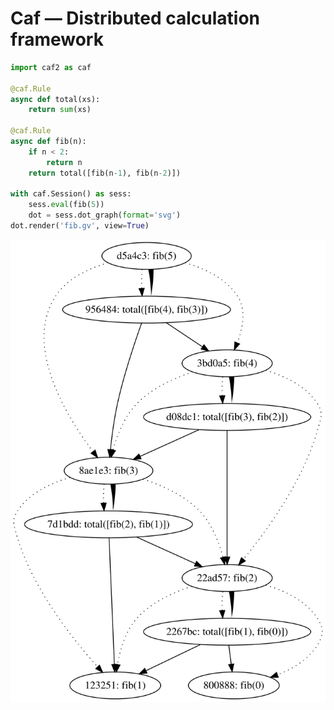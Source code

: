 # Caf — Distributed calculation framework

```python
import caf2 as caf

@caf.Rule
async def total(xs):
    return sum(xs)

@caf.Rule
async def fib(n):
    if n < 2:
        return n
    return total([fib(n-1), fib(n-2)])

with caf.Session() as sess:
    sess.eval(fib(5))
    dot = sess.dot_graph(format='svg')
dot.render('fib.gv', view=True)
```

![](https://raw.githubusercontent.com/azag0/caf/master/docs/fib.gv.svg?sanitize=true)
